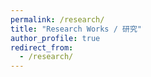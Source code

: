 ```yaml
---
permalink: /research/
title: "Research Works / 研究"
author_profile: true
redirect_from:
  - /research/
---
```


